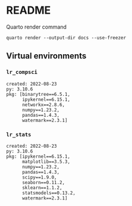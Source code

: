 
# README

Quarto render command

    quarto render --output-dir docs --use-freezer

## Virtual environments

### `lr_compsci`

    created: 2022-08-23
    py: 3.10.6
    pkg: [binarytree==6.5.1,
          ipykernel==6.15.1,
          networkx==2.8.6,
          numpy==1.23.2,
          pandas==1.4.3,
          watermark==2.3.1]

### `lr_stats`

    created: 2022-08-23
    py: 3.10.6
    pkg: [ipykernel==6.15.1,
          matplotlib==3.5.3,
          numpy==1.23.2,
          pandas==1.4.3,
          scipy==1.9.0,
          seaborn==0.11.2,
          sklearn==1.1.2,
          statsmodels==0.13.2,
          watermark==2.3.1]
